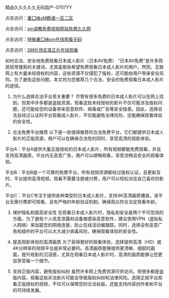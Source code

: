 精品久久久久久无码囯产-0707YY

点击访问：<a href="https://gda-c7m.pages.dev/">重囗味sM群虐一区二区</a>

点击访问：<a href="https://tfda.pages.dev/">sm调教免费视频网站免费久久网</a>

点击访问：<a href="https://bsdf-5f5.pages.dev/">特殊重囗味sm在线观看无码</a>

点击访问：<a href="https://cfad.pages.dev/">SM片场实录正片在线观看</a>

如何合法、安全地免费观看日本成人影片（日本AV免费）
“日本AV免费”是许多网民经常搜索的关键词，尤其是那些希望免费观看日本成人影片的用户。然而，互联网上有大量未经授权的内容，这些资源不仅侵犯了版权，还可能给用户带来安全风险。为了避免这些问题，本文将为您推荐几个合法、安全的免费观看日本成人影片的途径。

1. 为什么选择合法平台至关重要？
尽管有很多免费的日本成人影片可以在网上找到，但其中许多都是盗版资源。观看这些未经授权的影片不仅可能涉及版权问题，还可能给您的设备带来恶意软件、病毒或广告等安全隐患。因此，选择合法且经过认证的平台观看成人影片，不仅能避免法律风险，还能确保观看体验的安全性。

2. 合法免费平台推荐
以下是一些值得推荐的合法免费平台，它们都提供日本成人影片的正版资源，用户可以在确保合法性的同时，享受高清的观影体验。

平台A：平台A提供大量正版授权的日本成人影片，所有视频都能免费观看，并且支持高清画质。平台内无恶意广告，用户可以顺畅观看，享受流畅且安全的观看体验。

平台B：平台B是一个可靠的免费平台，所有视频资源都经过版权认证，且更新及时。平台提供高清视频，观看不需要注册或付费，用户可以轻松浏览自己喜欢的影片。

平台C：平台C专注于提供各种类型的日本成人影片，支持4K高清画质播放。该平台无需付费即可观看，且有严格的年龄验证机制，确保观众符合法定观看年龄。

3. 保护隐私和提高安全性
在观看日本成人影片时，隐私和安全是两个不可忽视的方面。为了避免个人信息泄露和设备被感染恶意软件，建议使用VPN（虚拟私人网络）来加密您的网络连接，防止在线活动被跟踪。同时，选择没有恶意广告和插件的平台可以大大减少病毒风险，确保观看体验的安全性。

4. 提高观影体验的高清画质
为了获得更好的观看体验，选择提供高清（HD）或4K分辨率的视频平台是非常必要的。高清画质能够提供更清晰、细腻的画面，提升观影的沉浸感，尤其在观看日本成人影片时，高清的画质能够让您更加享受每一个细节。

5. 支持正版内容，避免版权纠纷
虽然许多网上免费资源可供访问，但很多都是盗版内容。观看这些非法影片可能会导致版权纠纷和法律风险。选择正规平台观看正版授权的视频，不仅可以保障您的合法权益，还能支持内容创作者和平台的可持续发展。

<span style="display:none;">[Canonical link]( https://github.com/rui20250707/rui19 ）</span>
